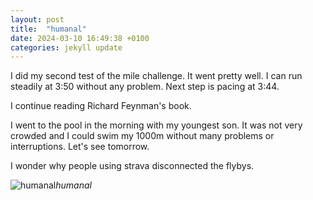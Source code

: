 ```yaml
---
layout: post
title:  "humanal"
date: 2024-03-10 16:49:38 +0100
categories: jekyll update
---
```


I did my second test of the mile challenge. It went pretty well. I can run steadily at 3:50 without any problem. Next step is pacing at 3:44.  

I continue reading Richard Feynman's book.  

I went to the pool in the morning with my youngest son. It was not very crowded and I could swim my 1000m without many problems or interruptions. Let's see tomorrow.   

I wonder why people using strava disconnected the flybys.


![humanal](https://lh3.googleusercontent.com/pw/AP1GczObPZ1XVJ_YgmnvnWzC0aVq7Wf0m9XxTWvE45xwc_cYRrjbaWRzf-pHjIAJanxWf_hgXPvnH78fX8K_Lbt_gK4TMgw3HPQzKOzBf9nGDWLyG5Pnmxk=w2400)*humanal*&nbsp;



[jekyll-docs]: https://jekyllrb.com/docs/home
[jekyll-gh]:   https://github.com/jekyll/jekyll
[jekyll-talk]: https://talk.jekyllrb.com/
